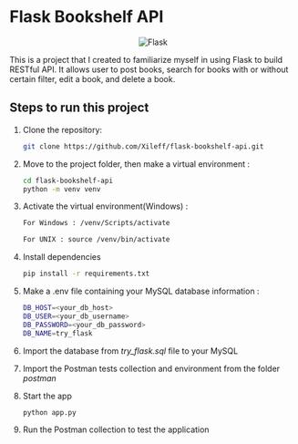 # Flask Bookshelf API

<p align="center">
  <img src="https://flask.palletsprojects.com/en/2.1.x/_static/flask-icon.png" alt="Flask">
</p>


This is a project that I created to familiarize myself in using Flask to build RESTful API. It allows user to post books, search for books with or without certain filter, edit a book, and delete a book.

## Steps to run this project

1. Clone the repository: 
    ```bash
    git clone https://github.com/Xileff/flask-bookshelf-api.git
    ```

2. Move to the project folder, then make a virtual environment : 
    ```bash
    cd flask-bookshelf-api
    python -m venv venv
    ```

3. Activate the virtual environment(Windows) :
      ```bash
      For Windows : /venv/Scripts/activate

      For UNIX : source /venv/bin/activate
      ```

4. Install dependencies
    ```bash
    pip install -r requirements.txt
    ```

5. Make a .env file containing your MySQL database information :
    ```bash
    DB_HOST=<your_db_host>
    DB_USER=<your_db_username>
    DB_PASSWORD=<your_db_password>
    DB_NAME=try_flask
    ```

6. Import the database from *try_flask.sql* file to your MySQL

7. Import the Postman tests collection and environment from the folder *postman*

8. Start the app
    ```bash
    python app.py
    ```

9. Run the Postman collection to test the application